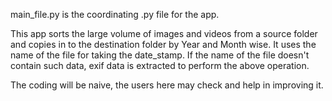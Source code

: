 main_file.py is the coordinating .py file for the app.

This app sorts the large volume of images and videos from a source folder and copies in to the destination folder by Year and Month wise.
It uses the name of the file for taking the date_stamp. If the name of the file doesn't contain such data, exif data is extracted to perform the above operation.

The coding will be naive, the users here may check and help in improving it.
